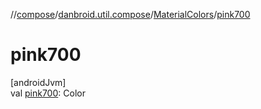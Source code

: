 //[compose](../../../index.md)/[danbroid.util.compose](../index.md)/[MaterialColors](index.md)/[pink700](pink700.md)

# pink700

[androidJvm]\
val [pink700](pink700.md): Color
